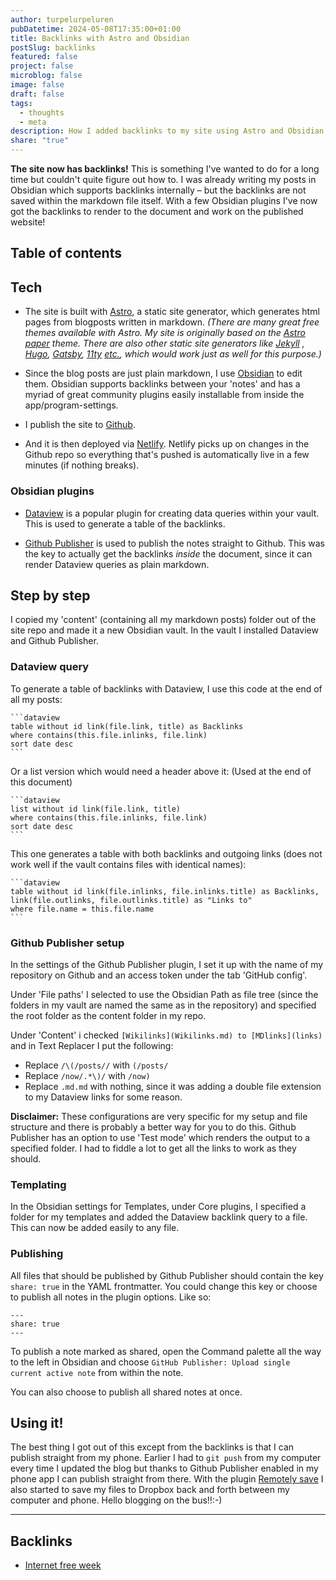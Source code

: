 ```yaml
---
author: turpelurpeluren
pubDatetime: 2024-05-08T17:35:00+01:00
title: Backlinks with Astro and Obsidian
postSlug: backlinks
featured: false
project: false
microblog: false
image: false
draft: false
tags:
  - thoughts
  - meta
description: How I added backlinks to my site using Astro and Obsidian
share: "true"
---
```


**The site now has backlinks!** This is something I've wanted to do for a long time but couldn't quite figure out how to. I was already writing my posts in Obsidian which supports backlinks internally – but the backlinks are not saved within the markdown file itself. With a few Obsidian plugins I've now got the backlinks to render to the document and work on the published website!
## Table of contents

## Tech
- The site is built with [Astro](https://astro.build/), a static site generator, which generates html pages from blogposts written in markdown. *(There are many great free themes available with Astro. My site is originally based on the [Astro paper](https://astro-paper.pages.dev/) theme. There are also other static site generators like [Jekyll](https://jekyllrb.com/) , [Hugo](https://gohugo.io/), [Gatsby](https://jamstack.org/generators/gatsby/), [11ty](https://www.11ty.dev/) [etc.](https://jamstack.org/generators/), which would work just as well for this purpose.)*

- Since the blog posts are just plain markdown, I use [Obsidian](https://obsidian.md) to edit them. Obsidian supports backlinks between your 'notes' and has a myriad of great community plugins easily installable from inside the app/program-settings.

- I publish the site to [Github](https://github.com/).

- And it is then deployed via [Netlify](https://www.netlify.com/). Netlify picks up on changes in the Github repo so everything that's pushed is automatically live in a few minutes (if nothing breaks).

### Obsidian plugins
- [Dataview](https://blacksmithgu.github.io/obsidian-dataview/) is a popular plugin for creating data queries within your vault. This is used to generate a table of the backlinks.

- [Github Publisher](https://github.com/ObsidianPublisher/obsidian-github-publisher) is used to publish the notes straight to Github. This was the key to actually get the backlinks *inside* the document, since it can render Dataview queries as plain markdown.

## Step by step
I copied my 'content' (containing all my markdown posts) folder out of the site repo and made it a new Obsidian vault. In the vault I installed Dataview and Github Publisher.

### Dataview query
To generate a table of backlinks with Dataview, I use this code at the end of all my posts:
````
```dataview
table without id link(file.link, title) as Backlinks
where contains(this.file.inlinks, file.link)
sort date desc
```
````

Or a list version which would need a header above it: (Used at the end of this document)
````
```dataview
list without id link(file.link, title)
where contains(this.file.inlinks, file.link)
sort date desc
```
````

This one generates a table with both backlinks and outgoing links (does not work well if the vault contains files with identical names):
````
```dataview
table without id link(file.inlinks, file.inlinks.title) as Backlinks, link(file.outlinks, file.outlinks.title) as "Links to"
where file.name = this.file.name
```
````

### Github Publisher setup
In the settings of the Github Publisher plugin, I set it up with the name of my repository on Github and an access token under the tab 'GitHub config'. 

Under 'File paths' I selected to use the Obsidian Path as file tree (since the folders in my vault are named the same as in the repository) and specified the root folder as the content folder in my repo. 

Under 'Content' i checked `[Wikilinks](Wikilinks.md) to [MDlinks](links)` and in Text Replacer I put the following:
- Replace `/\(/posts//` with `(/posts/`
- Replace `/now/.*\)/` with `/now)`
- Replace `.md.md` with nothing, since it was adding a double file extension to my Dataview links for some reason.

**Disclaimer:** These configurations are very specific for my setup and file structure and there is probably a better way for you to do this. Github Publisher has an option to use 'Test mode' which renders the output to a specified folder. I had to fiddle a lot to get all the links to work as they should.

### Templating
In the Obsidian settings for Templates, under Core plugins, I specified a folder for my templates and added the Dataview backlink query to a file. This can now be added easily to any file.

### Publishing
All files that should be published by Github Publisher should contain the key `share: true` in the YAML frontmatter. You could change this key or choose to publish all notes in the plugin options. Like so:
```
---
share: true
---
```

To publish a note marked as shared, open the Command palette all the way to the left in Obsidian and choose `GitHub Publisher: Upload single current active note` from within the note.

You can also choose to publish all shared notes at once.

## Using it!
The best thing I got out of this except from the backlinks is that I can publish straight from my phone. Earlier I had to `git push` from my computer every time I updated the blog but thanks to Github Publisher enabled in my phone app I can publish straight from there. With the plugin [Remotely save](https://github.com/remotely-save/remotely-save) I also started to save my files to Dropbox back and forth between my computer and phone. Hello blogging on the bus!!:-)


---
## Backlinks

- [Internet free week](/posts/internet-free-week)

